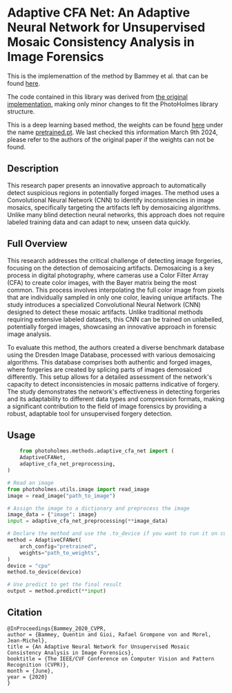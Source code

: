 # Adaptive CFA Net: An Adaptive Neural Network for Unsupervised Mosaic Consistency Analysis in Image Forensics 

This is the implemenattion of the method by Bammey et al. that can be found [here](https://openaccess.thecvf.com/content_CVPR_2020/papers/Bammey_An_Adaptive_Neural_Network_for_Unsupervised_Mosaic_Consistency_Analysis_in_CVPR_2020_paper.pdf).

The code contained in this library was derived from [the original implementation](https://github.com/qbammey/adaptive_cfa_forensics), making only minor changes to fit the PhotoHolmes library structure. 

This is a deep learning based method, the weights can be found [here](https://github.com/qbammey/adaptive_cfa_forensics/tree/master/src/models) under the name [pretrained.pt](https://github.com/qbammey/adaptive_cfa_forensics/blob/master/src/models/pretrained.pt). We last checked this information March 9th 2024, please refer to the authors of the original paper if the weights can not be found.


## Description

This research paper presents an innovative approach to automatically detect suspicious regions in potentially forged images. The method uses a Convolutional Neural Network (CNN) to identify inconsistencies in image mosaics, specifically targeting the artifacts left by demosaicing algorithms. Unlike many blind detection neural networks, this approach does not require labeled training data and can adapt to new, unseen data quickly.

## Full Overview

This research addresses the critical challenge of detecting image forgeries, focusing on the detection of demosaicing artifacts. Demosaicing is a key process in digital photography, where cameras use a Color Filter Array (CFA) to create color images, with the Bayer matrix being the most common. This process involves interpolating the full color image from pixels that are individually sampled in only one color, leaving unique artifacts. The study introduces a specialized Convolutional Neural Network (CNN) designed to detect these mosaic artifacts. Unlike traditional methods requiring extensive labeled datasets, this CNN can be trained on unlabelled, potentially forged images, showcasing an innovative approach in forensic image analysis.

To evaluate this method, the authors created a diverse benchmark database using the Dresden Image Database, processed with various demosaicing algorithms. This database comprises both authentic and forged images, where forgeries are created by splicing parts of images demosaiced differently. This setup allows for a detailed assessment of the network's capacity to detect inconsistencies in mosaic patterns indicative of forgery. The study demonstrates the network's effectiveness in detecting forgeries and its adaptability to different data types and compression formats, making a significant contribution to the field of image forensics by providing a robust, adaptable tool for unsupervised forgery detection.

## Usage

```python
    from photoholmes.methods.adaptive_cfa_net import (
    AdaptiveCFANet,
    adaptive_cfa_net_preprocessing,
)

# Read an image
from photoholmes.utils.image import read_image
image = read_image("path_to_image")

# Assign the image to a dictionary and preprocess the image
image_data = {"image": image}
input = adaptive_cfa_net_preprocessing(**image_data)

# Declare the method and use the .to_device if you want to run it on cuda or mps instead of cpu
method = AdaptiveCFANet(
    arch_config="pretrained",
    weights="path_to_weights",
)
device = "cpu"
method.to_device(device)

# Use predict to get the final result
output = method.predict(**input)
```

## Citation

```
@InProceedings{Bammey_2020_CVPR,
author = {Bammey, Quentin and Gioi, Rafael Grompone von and Morel, Jean-Michel},
title = {An Adaptive Neural Network for Unsupervised Mosaic Consistency Analysis in Image Forensics},
booktitle = {The IEEE/CVF Conference on Computer Vision and Pattern Recognition (CVPR)},
month = {June},
year = {2020}
}
```